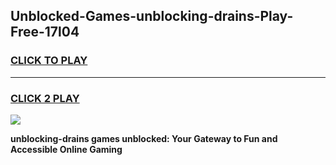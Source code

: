 
## Unblocked-Games-unblocking-drains-Play-Free-17l04
<h3>
<a href="https://premium76.site?title=unblocking-drains&ref=18A1">CLICK TO PLAY</a></h3>
<hr>

<h3>
<a href="https://premium76.site?title=unblocking-drains&ref=18A1">CLICK 2 PLAY</a>
  
</h3>

<a href="https://premium76.site?title=unblocking-drains&ref=18A1"><img src="https://clearcache.store/games.png"></a>


**unblocking-drains games unblocked: Your Gateway to Fun and Accessible Online Gaming**
